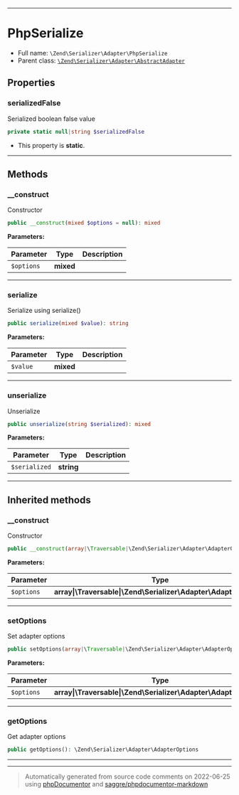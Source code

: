 ***

# PhpSerialize





* Full name: `\Zend\Serializer\Adapter\PhpSerialize`
* Parent class: [`\Zend\Serializer\Adapter\AbstractAdapter`](./AbstractAdapter.md)



## Properties


### serializedFalse

Serialized boolean false value

```php
private static null|string $serializedFalse
```



* This property is **static**.


***

## Methods


### __construct

Constructor

```php
public __construct(mixed $options = null): mixed
```








**Parameters:**

| Parameter | Type | Description |
|-----------|------|-------------|
| `$options` | **mixed** |  |




***

### serialize

Serialize using serialize()

```php
public serialize(mixed $value): string
```








**Parameters:**

| Parameter | Type | Description |
|-----------|------|-------------|
| `$value` | **mixed** |  |




***

### unserialize

Unserialize

```php
public unserialize(string $serialized): mixed
```








**Parameters:**

| Parameter | Type | Description |
|-----------|------|-------------|
| `$serialized` | **string** |  |




***


## Inherited methods


### __construct

Constructor

```php
public __construct(array|\Traversable|\Zend\Serializer\Adapter\AdapterOptions $options = null): mixed
```








**Parameters:**

| Parameter | Type | Description |
|-----------|------|-------------|
| `$options` | **array&#124;\Traversable&#124;\Zend\Serializer\Adapter\AdapterOptions** |  |




***

### setOptions

Set adapter options

```php
public setOptions(array|\Traversable|\Zend\Serializer\Adapter\AdapterOptions $options): \Zend\Serializer\Adapter\AbstractAdapter
```








**Parameters:**

| Parameter | Type | Description |
|-----------|------|-------------|
| `$options` | **array&#124;\Traversable&#124;\Zend\Serializer\Adapter\AdapterOptions** |  |




***

### getOptions

Get adapter options

```php
public getOptions(): \Zend\Serializer\Adapter\AdapterOptions
```











***


***
> Automatically generated from source code comments on 2022-06-25 using [phpDocumentor](http://www.phpdoc.org/) and [saggre/phpdocumentor-markdown](https://github.com/Saggre/phpDocumentor-markdown)
